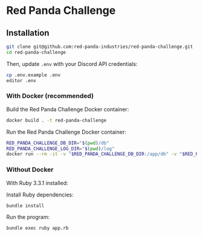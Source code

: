 # Red Panda Challenge

## Installation

```bash
git clone git@github.com:red-panda-industries/red-panda-challenge.git
cd red-panda-challenge
```

Then, update `.env` with your Discord API credentials:
```bash
cp .env.example .env
editor .env
```

### With Docker (recommended)

Build the Red Panda Challenge Docker container:
```bash
docker build . -t red-panda-challenge
```

Run the Red Panda Challenge Docker container:
```bash
RED_PANDA_CHALLENGE_DB_DIR="$(pwd)/db"
RED_PANDA_CHALLENGE_LOG_DIR="$(pwd)/log"
docker run --rm -it -v "$RED_PANDA_CHALLENGE_DB_DIR:/app/db" -v "$RED_PANDA_CHALLENGE_LOG_DIR:/app/log" red-panda-challenge
```

### Without Docker

With Ruby 3.3.1 installed:

Install Ruby dependencies:
```bash
bundle install
```

Run the program:
```
bundle exec ruby app.rb
```
